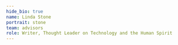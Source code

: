 ```yaml
---
hide_bio: true
name: Linda Stone
portrait: stone
team: advisors
role: Writer, Thought Leader on Technology and the Human Spirit
---
```



